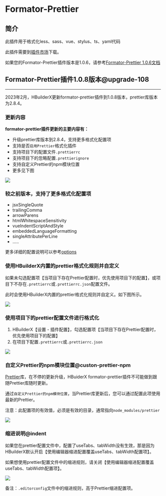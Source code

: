 # Formator-Prettier

<!--
keyword: format, prettier, 格式化
-->

## 简介

此插件用于格式化less、sass、vue、stylus、ts、yaml代码

此插件需要到[插件市场](https://ext.dcloud.net.cn/plugin?id=2025)下载。

如果您的Formator-Prettier插件版本是1.0.6，请参考[Formator-Prettier 1.0.6文档](/Tutorial/extension/prettier-1.0.6.md)

## Formator-Prettier插件1.0.8版本@upgrade-108
-----------------------

2023年2月，HBuilderX更新formator-prettier插件到1.0.8版本，prettier库版本为2.8.4。

### 更新内容

**formator-prettier插件更新的主要内容有：**

- 升级prettier库版本到2.8.4，支持更多格式化配置项
- 支持是否`启用Prettier`格式化插件
- 支持项目下的配置文件`.prettierrc`
- 支持项目下的忽略配置`.prettierignore`
- 支持自定义Prettier的npm模块位置
- 更多见下图

<img src="https://web-assets.dcloud.net.cn/hbuilderx-doc/prettier_108_setting.jpg" class="hd-img" />

### 较之前版本，支持了更多格式化配置项

- jsxSingleQuote
- trailingComma
- arrowParens
- htmlWhitespaceSensitivity
- vueIndentScriptAndStyle
- embeddedLanguageFormatting
- singleAttributePerLine
- .....

更多详细的配置说明可以参考[options](https://prettier.io/docs/en/options.html)

### 使用HBuilderX内置的prettier格式化规则并自定义

如果未勾选配置项【当项目下存在Prettier配置时，优先使用项目下的配置】，或项目下不存在`.prettierrc`或`.prettierrc.json`配置文件。

此时会使用HBuilderX内置的prettier格式化规则并自定义。如下图所示。

<img src="https://web-assets.dcloud.net.cn/hbuilderx-doc/prettier_108_builtin_rules.jpg" class="hd-img" />

### 使用项目下的prettier配置文件进行格式化

1. HBuilderX【设置 - 插件配置】，勾选配置项【当项目下存在Prettier配置时，优先使用项目下的配置】
2. 在项目下配置`.prettierrc`或`.prettierrc.json`

<img src="https://web-assets.dcloud.net.cn/hbuilderx-doc/prettier_108_project_config.jpg" class="hd-img" />

### 自定义Prettier的npm模块位置@custon-prettier-npm

[Prettier](https://prettier.io/)库，在不停的更新升级，HBuiderX formator-prettier插件不可能做到跟随Prettier库随时更新。

通过`自定义Prettier的npm模块位置`，当Prettier库更新后，您可以通过配置此项使用最新的Prettier。

注意：此配置项的有效值，必须是有效的目录，通常指向`node_modules/prettier`

<img src="https://web-assets.dcloud.net.cn/hbuilderx-doc/prettier_108_custom_npm.jpg" class="hd-img" />

### 缩进说明@indent

如果您在prettier配置文件中，配置了useTabs、tabWidth没有生效，那是因为HBuilderX默认开启【使用编辑器缩进配置覆盖useTabs、tabWidth配置项】。

如果想使用prettier配置文件中的缩进规则，请关闭【使用编辑器缩进配置覆盖useTabs、tabWidth配置项】。

<img src="https://web-assets.dcloud.net.cn/hbuilderx-doc/prettier_108_code_indent.jpg" class="hd-img" />

备注：`.editorconfig`文件中的缩进规则，高于Prettier缩进配置项。
